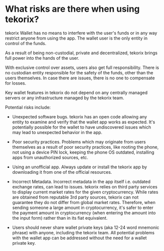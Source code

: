# What risks are there when using tekorix?

tekorix Wallet has no means to interfere with the user's funds or in any way restrict anyone from using the app. The wallet user is the only entity in control of the funds.

As a result of being non-custodial, private and decentralized, tekorix brings full power into the hands of the user.

With exclusive control over assets, users also get full responsibility. There is no custodian entity responsible for the safety of the funds, other than the users themselves. In case there are issues, there is no one to compensate for losses.

Key wallet features in tekorix do not depend on any centrally managed servers or any infrastructure managed by the tekorix team.

Potential risks include:

- Unexpected software bugs. tekorix has an open code allowing any entity to examine and verify that the wallet app works as expected. It's potentially possible for the wallet to have undiscovered issues which may lead to unexpected behavior in the app.

- Poor security practices. Problems which may originate from users themselves as a result of poor security practices, like rooting the phone, not using a device PIN lock, keeping the phone OS outdated, installing apps from unauthorized sources, etc.

- Using an unofficial app. Always update or install the tekorix app by downloading it from one of the official resources.

- Incorrect Metadata. Incorrect metadata in the app itself i.e. outdated exchange rates, can lead to issues. tekorix relies on third party services to display current market rates for the given cryptocurrency. While rates are obtained from reputable 3rd party sources, tekorix can not guarantee they do not differ from global market rates. Therefore, when sending someone a large amount in cryptocurrency, it's safer to enter the payment amount in cryptocurrency (when entering the amount into the input form) rather than in its fiat equivalent.

- Users should never share wallet private keys (aka 12-24 word mnemonic phrase) with anyone, including the tekorix team. All potential problems with the wallet app can be addressed without the need for a wallet private key.